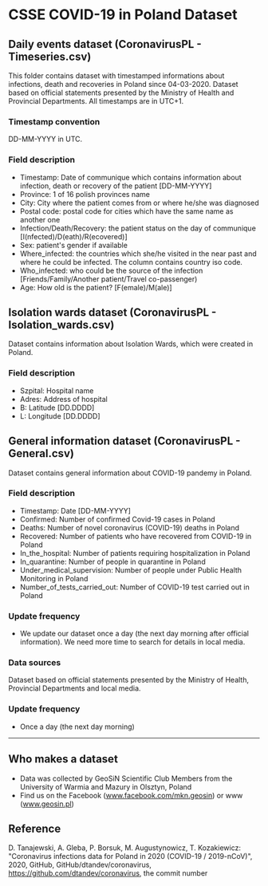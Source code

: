 # CSSE COVID-19 in Poland Dataset

## Daily events dataset (CoronavirusPL - Timeseries.csv)

This folder contains dataset with timestamped informations about infections, death and recoveries in Poland since 04-03-2020. 
Dataset based on official statements presented by the Ministry of Health and Provincial Departments. 
All timestamps are in UTC+1.

### Timestamp convention
DD-MM-YYYY in UTC.

								
### Field description
* Timestamp: Date of communique which contains information about infection, death or recovery of the patient [DD-MM-YYYY]
* Province: 1 of 16 polish provinces name 
* City: City where the patient comes from or where he/she was diagnosed
* Postal code: postal code for cities which have the same name as another one
* Infection/Death/Recovery: the patient status on the day of communique [I(nfected)/D(eath)/R(ecovered)]
* Sex: patient's gender if available 
* Where_infected: the countries which she/he visited in the near past and where he could be infected. The column contains country iso code. 
* Who_infected: who could be the source of the infection [Friends/Family/Another patient/Travel co-passenger)
* Age: How old is the patient? [F(emale)/M(ale)]

## Isolation wards dataset (CoronavirusPL - Isolation_wards.csv)

Dataset contains information about Isolation Wards, which were created in Poland.


### Field description
* Szpital: Hospital name
* Adres: Address of hospital 
* B: Latitude [DD.DDDD]
* L: Longitude [DD.DDDD]

## General information dataset (CoronavirusPL - General.csv)

Dataset contains general information about COVID-19 pandemy in Poland.

### Field description
* Timestamp: Date [DD-MM-YYYY]
* Confirmed: Number of confirmed Covid-19 cases in Poland
* Deaths: Number of novel coronavirus (COVID-19) deaths in Poland
* Recovered: Number of patients who have recovered from COVID-19 in Poland
* In_the_hospital: Number of patients requiring hospitalization in Poland
* In_quarantine: Number of people in quarantine in Poland
* Under_medical_supervision: Number of people under Public Health Monitoring in Poland
* Number_of_tests_carried_out: Number of COVID-19 test carried out in Poland


### Update frequency
* We update our dataset once a day (the next day morning after official information). We need more time to search for details in local media. 

### Data sources
Dataset based on official statements presented by the Ministry of Health, Provincial Departments and local media. 

### Update frequency
* Once a day (the next day morning) 

---
## Who makes a dataset
* Data was collected by GeoSiN Scientific Club Members from the University of Warmia and Mazury in Olsztyn, Poland 
* Find us on the Facebook (www.facebook.com/mkn.geosin) or www (www.geosin.pl)

## Reference
D. Tanajewski, A. Gleba, P. Borsuk, M. Augustynowicz, T. Kozakiewicz: "Coronavirus infections data for Poland in 2020 (COVID-19 / 2019-nCoV)", 2020, GitHub, GitHub/dtandev/coronavirus, https://github.com/dtandev/coronavirus, the commit number
